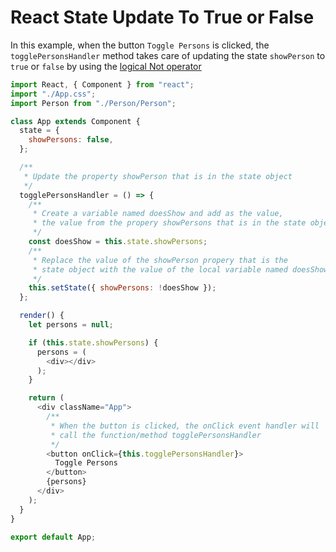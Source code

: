 # React State Update To True or False

In this example, when the button `Toggle Persons` is clicked, the  `togglePersonsHandler` method takes care of updating the state `showPerson` to `true` or `false` by using the <a href="https://developer.mozilla.org/en-US/docs/Web/JavaScript/Reference/Operators/Logical_NOT" target="_blank" rel="noopener">logical Not operator</a>



```javascript
import React, { Component } from "react";
import "./App.css";
import Person from "./Person/Person";

class App extends Component {
  state = {
    showPersons: false,
  };

  /**
   * Update the property showPerson that is in the state object
   */
  togglePersonsHandler = () => {
    /**
     * Create a variable named doesShow and add as the value,
     * the value from the propery showPersons that is in the state object
     */
    const doesShow = this.state.showPersons;
    /**
     * Replace the value of the showPerson propery that is the
     * state object with the value of the local variable named doesShow.
     */
    this.setState({ showPersons: !doesShow });
  };

  render() {
    let persons = null;

    if (this.state.showPersons) {
      persons = (
        <div></div>
      );
    }

    return (
      <div className="App">
        /**
         * When the button is clicked, the onClick event handler will
         * call the function/method togglePersonsHandler
         */
        <button onClick={this.togglePersonsHandler}>
          Toggle Persons
        </button>
        {persons}
      </div>
    );
  }
}

export default App;

```

